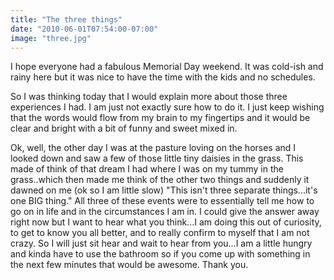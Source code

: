 ```yaml
---
title: "The three things"
date: "2010-06-01T07:54:00-07:00"
image: "three.jpg"
---
```


I hope everyone had a fabulous Memorial Day weekend. It was cold-ish and rainy here but it was nice to have the time with the kids and no schedules.

So I was thinking today that I would explain more about those three experiences I had. I am just not exactly sure how to do it. I just keep wishing that the words would flow from my brain to my fingertips and it would be clear and bright with a bit of funny and sweet mixed in. 

Ok, well, the other day I was at the pasture loving on the horses and I looked down and saw a few of those little tiny daisies in the grass. This made of think of that dream I had where I was on my tummy in the grass..which then made me think of the other two things and suddenly it dawned on me (ok so I am little slow) "This isn't three separate things...it's one BIG thing." All three of these events were to essentially tell me how to go on in life and in the circumstances I am in. 
I could give the answer away right now but I want to hear what you think...I am doing this out of curiosity, to get to know you all better, and to really confirm to myself that I am not crazy. So I will just sit hear and wait to hear from you...I am a little hungry and kinda have to use the bathroom so if you come up with something in the next few minutes that would be awesome.
Thank you.